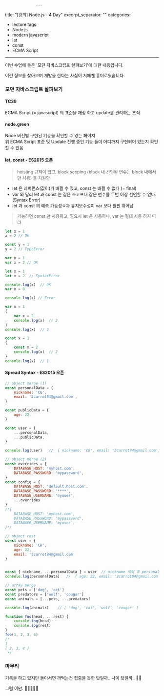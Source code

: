                   ---
title: "[강의] Node.js - 4 Day"
excerpt_separator: "<!--more-->"
categories:
  - lecture
tags:
  - Node.js
  - modern javascript
  - let
  - const
  - ECMA Script 
---

이번 수업에 들은 '모던 자바스크립트 살펴보기'에 대한 내용입니다.

이런 정보를 찾아보며 개발을 한다는 사실이 저에겐 흥미로웠습니다.
<!--more-->
### 모던 자바스크립트 살펴보기
#### TC39
ECMA Script (= javascript) 의 표준을 재정 하고 update를 관리하는 조직

#### node.green
Node 버전별 구현된 기능을 확인할 수 있는 페이지  
위 ECMA Script 표준 및 Update 진행 중인 기능 들이 어디까지 구현되어 있는지 확인할 수 있음

#### let, const - ES2015 오픈
> hoisting 규칙이 없고, block scoping (block 내 선언된 변수는 block 내에서만 사용) 을 지원함
- let 은 레퍼런스(값이)가 바뀔 수 있고, const 는 바뀔 수 없다 (= final)
- var 와 달리 let 과 const 는 같은 스코프내 같은 변수를 두번 이상 선언할 수 없다. (Syntax Error)
- let 과 const 의 예측 가능성ㅇ과 유지보수성이 var 보다 훨씬 뛰어남

> 가능하면 const 만 사용하고, 필요시 let 은 사용하나, var 는 절대 사용 하지 마라

```javascript
let x = 1
x = 2 // Ok

const y = 1
y = 2 // TypeError
```
```javascript
var x = 1
var x = 2 // OK

let x = 1
let x = 2  // SyntaxError
```
```javascript
console.log(x)  // OK
var x = 0

console.log(x) // Error
```
```javascript
var x = 1
{
    var x = 2
    console.log(x)  // 2
}
console.log(x)  // 2

const x = 1
{
    const x = 2
    console.log(x)  // 2
}
console.log(x)  // 1
```

#### Spread Syntax - ES2015 오픈
```javascript
// object merge (1)
const personalData = {
    nickname: 'CG',
    email: '2carrot84@gmail.com',
}

const publicData = {
    age: 22,
}

const user = {
    ...personalData,
    ...publicData,
}

console.log(user)   //  { nickname: 'CG', email: '2carrot84@gmail.com', age: 22 }
```
```javascript
// object merge (2)
const overrides = {
    DATABASE_HOST: 'myhost.com',
    DATABASE_PASSWORD: 'mypassword',
}
const config = {
    DATABASE_HOST: 'default.host.com',
    DATABASE_PASSWORD: '****',
    DATABASE_USERNAME: 'myuser',
    ...overrides
}
/*{
    DATABASE_HOST: 'myhost.com',
    DATABASE_PASSWORD: 'mypassword',
    DATABASE_USERNAME: 'myuser',
}*/
```
```javascript
// object rest
const user = {
    nickname: 'CH',
    age: 22,
    email: '2carrot84@gmail.com'
}


const { nickname, ...personalData } = user  // nickname 제외 후 personalData 객체 생성
console.log(personalData)   //  { age: 22, email: '2carrot84@gmail.com' }
```
```javascript
// array merge
const pets = ['dog', 'cat']
const predators = ['wolf', 'cougar']
const animals = [...pets, ...predators]

console.log(animals)    // [ 'dog', 'cat', 'wolf', 'cougar' ]
```
```javascript
function foo(head, ...rest) {
    console.log(head)
    console.log(rest)
}
foo(1, 2, 3, 4)
/*
1
[ 2, 3, 4 ]
 */
```

### 마무리
기록을 하고 있지만 돌아서면 까먹는건 집중을 못한 탓일까.. 나이 탓일까.. 🤔😂

그럼 이만. 🥕👋🏼🖐🏼